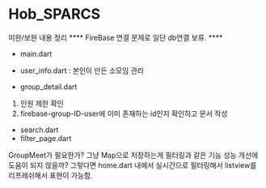 # Hob_SPARCS
미완/보완 내용 정리
**** FireBase 연결 문제로 일단 db연결 보류. ****


- main.dart

- user_info.dart
:
본인이 만든 소모임 관리


- group_detail.dart
1. 인원 제한 확인
2. firebase-group-ID-user에 이미 존재하는 id인지 확인하고 문서 작성


- search.dart
- filter_page.dart

GroupMeet가 필요한가?
그냥 Map으로 저장하는게 필터링과 같은 기능 성능 개선에 도움이 되지 않을까?
그렇다면 home.dart 내에서 실시간으로 필터링해서 listview를 리프레쉬해서 표현이 가능함.